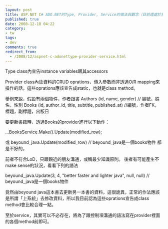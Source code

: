 ```yaml
---
layout: post
title: ASP.NET C# ADO.NET的Type, Provider, Service的做法與觀念（目前還處於我猜測的階段）
published: true
date: 2008-12-18 04:22
category:
- tw
tags:
- dev
comments: true
redirect_from:
  - /2008/12/aspnet-c-adonettype-provider-service.html
---
```



Type class內宣告instance variables跟其accessors

Provider class內放資料的CRUD oprations，傳入參數而非透過O/R mapping來操作的話，這些oprations應該宣告成static，也就是class method。

舉例來說，假設有兩個物件，作者跟書
Authors (id, name, gender) // 編號，姓名，性別
Books (id, author_id, title, subtitle, published_at) //編號，作者FK，標題，副標題，出版日

要更新書籍時，透過Books的provider進行以下動作：

...BooksService.Make().Update(modified_row);

或
beyound_java.Update(modified_row) // beyound_java是一個books物件
都是不好的，

前者不符合LoD，只跟親近的朋友溝通，或稱最少知識原則。
後者有可能產生不make sense的狀況，看看下列的語法

beyound_java.Update(3, 4, "better faster and lighter java", null, null) //
beyound_java是一個books物件

竟然由beyound java這本書去更新另一本書的資料，這很詭異，正常的作法應該是所謂「上系統」去修改資料，所以我目前認為這些oprations宣告成class method會比較合理一點。

至於service，其實可以不必存在，將為了跟控制項溝通的語法寫在provider裡面的各個method前即可。



